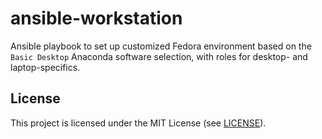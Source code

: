 # ansible-workstation

Ansible playbook to set up customized Fedora environment based on the
`Basic Desktop` Anaconda software selection, with roles for desktop- and
laptop-specifics.

## License

This project is licensed under the MIT License (see [LICENSE](LICENSE)).
